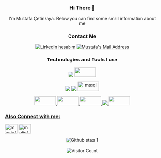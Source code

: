 <div align="center">

### Hi There 👋
<p>I'm  Mustafa Çetinkaya. Below you can find some small information about me</p>

<div align="center">
<h3> Contact Me </h3>
  <a href="https://www.linkedin.com/in/mustafacetinkaya67/" target="_blank" rel="nofollow"><img alt="Linkedin hesabım" src="https://img.shields.io/badge/LinkedIn-0077B5?style=for-the-badge&logo=linkedin&logoColor=white" /></a>
  <a href="mailto:mustafacetinkayaa67@gmail.com" target="_blank" rel="nofollow"><img alt="Mustafa's Mail Address" src="https://img.shields.io/badge/Gmail-D14836?style=for-the-badge&logo=gmail&logoColor=white" /></a>
 
  
 <h3>Technologies and Tools I use</h3>
 <p align="center">
<img src="https://img.shields.io/badge/C%23-239120?style=for-the-badge&logo=c-sharp&logoColor=white"></img>


<img src="https://cdn.jsdelivr.net/gh/devicons/devicon/icons/apple/apple-original.svg" width="70" height="30px" />
          
          

<img src="https://img.shields.io/badge/Microsoft_SQL_Server-CC2927?style=for-the-badge&logo=microsoft-sql-server&logoColor=white"></img>
<img src="https://img.shields.io/badge/Windows-0078D6?style=for-the-badge&logo=windows&logoColor=white"></img>
<img src="https://w7.pngwing.com/pngs/244/430/png-transparent-microsoft-sql-server-sql-server-management-studio-database-server-microsoft-angle-text-triangle-thumbnail.png" alt="mssql" width="70" height="30px" /> </a> <a href="https://www.mysql.com/" target="_blank"> 
 
    

<img src="https://cdn.jsdelivr.net/gh/devicons/devicon/icons/python/python-original.svg" width="70" height="30px" />
          
  
<img src="https://cdn.jsdelivr.net/gh/devicons/devicon/icons/sqlite/sqlite-original-wordmark.svg" width="70" height="30px" />
          

<img src="https://cdn.jsdelivr.net/gh/devicons/devicon/icons/swift/swift-original-wordmark.svg" width="70" height="30px"/>
          
<img src="https://img.shields.io/badge/git-%23F05033.svg?style=for-the-badge&logo=git&logoColor=white"/>
  
<img src="https://cdn.jsdelivr.net/gh/devicons/devicon/icons/react/react-original-wordmark.svg" width="70" height="30px"/>
          
  
  
  <div align="center">

<h3 align="left">Also Connect with me:</h3>
<p align="left">
<a href="https://twitter.com/mustafactnkyaaa" target="blank"><img align="center" src="https://raw.githubusercontent.com/rahuldkjain/github-profile-readme-generator/master/src/images/icons/Social/twitter.svg" alt="mustafactnkyaaa" height="30" width="40" /></a>
<a href="https://instagram.com/mutiefendi" target="blank"><img align="center" src="https://raw.githubusercontent.com/rahuldkjain/github-profile-readme-generator/master/src/images/icons/Social/instagram.svg" alt="mutiefendi" height="30" width="40" /></a>
</p>

![Github stats 1](https://github-readme-stats.vercel.app/api?username=mustafa1076&show_icons=true&theme=gradient) 
 <br>
<br>
![Visitor Count](https://profile-counter.glitch.me/{mustafa1076}/count.svg)

                  
